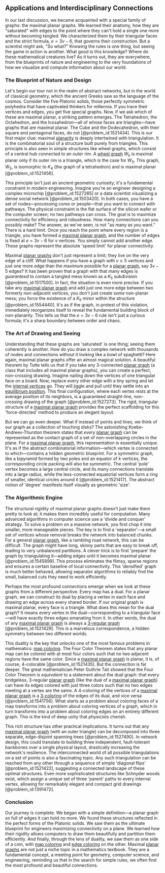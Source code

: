 ## Applications and Interdisciplinary Connections

In our last discussion, we became acquainted with a special family of graphs: the maximal planar graphs. We learned their anatomy, how they are "saturated" with edges to the point where they can't hold a single one more without becoming tangled. We characterized them by their triangular faces and the strict formula, $e = 3v - 6$, that governs their construction. But a scientist might ask, "So what?" Knowing the rules is one thing, but seeing the game in action is another. What good is this knowledge? Where do these mathematical creatures live? As it turns out, they are everywhere, from the blueprints of nature and engineering to the very foundations of how we visualize and compute information about our world.

### The Blueprint of Nature and Design

Let's begin our tour not in the realm of abstract networks, but in the world of classical geometry, which the ancient Greeks saw as the language of the cosmos. Consider the five Platonic solids, those perfectly symmetric polyhedra that have captivated thinkers for millennia. If you trace their vertices and edges, you get five special graphs. Now, if we ask which of these are maximal planar, a striking pattern emerges. The Tetrahedron, the Octahedron, and the Icosahedron—all of whose faces are triangles—have graphs that are maximal planar. The Cube and the Dodecahedron, with their square and pentagonal faces, do not [@problem_id:1521434]. This is our first major clue: maximal [planarity](@article_id:274287) is deeply intertwined with triangulation. It is the combinatorial soul of a structure built purely from triangles. This principle is also seen in simple structures like wheel graphs, which consist of a central hub connected to an outer rim. A [wheel graph](@article_id:271392) $W_k$ is maximal planar only if its outer rim is a triangle, which is the case for $W_3$. This graph, $W_3$, is isomorphic to $K_4$ (the graph of a tetrahedron) and is maximal planar [@problem_id:1521456].

This principle isn't just an ancient geometric curiosity; it's a fundamental constraint in modern engineering. Imagine you're an engineer designing a complex microchip [@problem_id:1527265] or a data scientist visualizing a dense social network [@problem_id:1503420]. In both cases, you have a set of nodes—processing cores or people—that you want to connect with pathways. The physical constraint is the flat surface of the silicon wafer or the computer screen; no two pathways can cross. The goal is to maximize connectivity for efficiency and robustness. How many connections can you possibly make? The answer, as we've seen, is not "as many as you want." There is a hard limit. Once you reach the point where every region is a triangle, you have formed a [maximal planar graph](@article_id:265565), and the number of edges is fixed at $e = 3v-6$ for $v$ vertices. You simply cannot add another edge. These graphs represent the absolute 'speed limit' for planar connectivity.

Maximal [planar graphs](@article_id:268416) don't just represent a limit; they live on the very edge of a cliff. What happens if you have a graph with $v \ge 5$ vertices and just one more edge than the maximum possible for a [planar graph](@article_id:269143), say $3v-5$ edges? It has been proven that a graph with that many edges is *guaranteed* to contain a tangled mess known as a $K_5$ subdivision [@problem_id:1517500]. In fact, the situation is even more precise. If you take any [maximal planar graph](@article_id:265565) and add just one more edge between two formerly non-adjacent vertices, you don't just create *some* non-planar mess; you force the existence of a $K_5$ minor within the structure [@problem_id:1554440]. It's as if the graph, in protest of this violation, immediately reorganizes itself to reveal the fundamental building block of non-planarity. This tells us that the $e=3v-6$ rule isn't just a curious formula; it's a sharp boundary between order and chaos.

### The Art of Drawing and Seeing

Understanding that these graphs are 'saturated' is one thing; seeing them coherently is another. How do you draw a complex network with thousands of nodes and connections without it looking like a bowl of spaghetti? Here again, maximal planar graphs offer an almost magical solution. A beautiful theorem by Tutte tells us that if you take any 3-connected [planar graph](@article_id:269143) (a class that includes all maximal planar graphs), you can create a perfect, non-crossing drawing. Imagine nailing down the vertices of one triangular face on a board. Now, replace every other edge with a tiny spring and let the [internal vertices](@article_id:264121) go. They will jiggle and pull until they settle into an [equilibrium position](@article_id:271898). This final configuration, where each vertex rests at the average position of its neighbors, is a guaranteed straight-line, non-crossing drawing of the graph [@problem_id:1527273]. The rigid, triangular structure of a [maximal planar graph](@article_id:265565) provides the perfect scaffolding for this 'force-directed' method to produce an elegant layout.

But we can go even deeper. What if instead of points and lines, we think of our graph as a collection of touching disks? The astonishing Koebe-Andreev-Thurston theorem states that *every* [planar graph](@article_id:269143) can be represented as the contact graph of a set of non-overlapping circles in the plane. For a [maximal planar graph](@article_id:265565), this representation is essentially unique. It's as if the abstract combinatorial information—which vertex is connected to which—contains a hidden geometric blueprint. For a symmetric graph, like a bipyramid formed by two poles and an equator of $k$ vertices, the corresponding circle packing will also be symmetric. The central 'pole' vertex becomes a large central circle, and its many connections translate into a large radius, while the less-connected equatorial vertices form a ring of smaller, identical circles around it [@problem_id:1521417]. The abstract notion of 'degree' manifests itself visually as geometric 'size'.

### The Algorithmic Engine

The structural rigidity of maximal planar graphs doesn't just make them pretty to look at; it makes them incredibly useful for computation. Many advanced algorithms in computer science use a 'divide and conquer' strategy. To solve a problem on a massive network, you first chop it into smaller, more manageable pieces. The key is to find a 'separator'—a small set of vertices whose removal breaks the network into balanced chunks. For a general [planar graph](@article_id:269143), like a rambling road network, this can be difficult. The graph might have long, skinny parts that are easy to break off, leading to very unbalanced partitions. A clever trick is to first 'prepare' the graph by triangulating it—adding edges until it becomes maximal planar [@problem_id:1545899]. This process eliminates the flimsy, sparse regions and ensures a certain baseline of local connectivity. This 'densified' graph is much better behaved, allowing separator algorithms to reliably find the small, balanced cuts they need to work efficiently.

Perhaps the most profound connections emerge when we look at these graphs from a different perspective. Every map has a dual. For a planar graph, we can construct its dual by placing a vertex in each face and drawing an edge across every shared border. If our original graph is maximal planar, every face is a triangle. What does this mean for the dual graph? It means every vertex in the dual—corresponding to a triangular face—will have exactly three edges emanating from it. In other words, the dual of any [maximal planar graph](@article_id:265565) is always a [3-regular graph](@article_id:260901) [@problem_id:1521429]. This is a marvelous correspondence, a hidden symmetry between two different worlds.

This duality is the key that unlocks one of the most famous problems in mathematics: [map coloring](@article_id:274877). The Four Color Theorem states that any planar map can be colored with at most four colors such that no two adjacent regions have the same color. Since a [maximal planar graph](@article_id:265565) is planar, it is, of course, 4-colorable [@problem_id:1521435]. But the connection is far deeper. The great mathematician Peter Guthrie Tait showed that the Four Color Theorem is *equivalent* to a statement about the dual graph: that every bridgeless, 3-regular [planar graph](@article_id:269143) (like the dual of a [maximal planar graph](@article_id:265565)) can have its edges colored with just three colors such that no two edges meeting at a vertex are the same. A 4-coloring of the vertices of a [maximal planar graph](@article_id:265565) *is* a [3-coloring](@article_id:272877) of the edges of its dual, and vice versa [@problem_id:1541756]. What starts as a problem about coloring faces of a map transforms into a problem about coloring vertices of a graph, which in turn transforms into a problem about coloring edges on an entirely different graph. This is the kind of deep unity that physicists cherish.

This rich structure has other practical implications. It turns out that any [maximal planar graph](@article_id:265565) (with an outer triangle) can be decomposed into three separate, edge-disjoint spanning trees [@problem_id:1527490]. In network design, this could translate to building three independent, fault-tolerant backbones over a single physical layout, drastically increasing the network's resilience. The interconnected world of all possible triangulations on a set of points is also a fascinating topic. Any such triangulation can be reached from any other through a sequence of simple 'diagonal flips' [@problem_id:1521422], suggesting a connected landscape of these optimal structures. Even more sophisticated structures like Schnyder woods exist, which assign a unique set of three 'parent' paths to every internal vertex, allowing for remarkably elegant and compact grid drawings [@problem_id:1391472].

### Conclusion

Our journey is complete. We began with a simple definition—a planar graph so full of edges it can hold no more. We found these structures reflected in the perfect forms of the Platonic solids. We saw them as the ultimate blueprint for engineers maximizing connectivity on a plane. We learned how their rigidity allows computers to draw them beautifully and partition them efficiently. And finally, through the lens of duality, we saw them as one side of a coin, with [map coloring](@article_id:274877) and [edge coloring](@article_id:270853) on the other. Maximal [planar graphs](@article_id:268416) are not just a niche topic in a mathematics textbook. They are a fundamental concept, a meeting point for geometry, computer science, and engineering, reminding us that in the search for simple rules, we often find the most profound and beautiful connections.